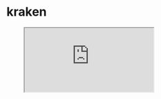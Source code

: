 # kraken

<figure class="video_container">
<iframe src="https://docs.google.com/spreadsheets/d/e/2PACX-1vTVpJ1_PexU4nLGjffh79VzaIHyfsxKNoTYbmB0d_piEkc-bws6K7_ymXTZOZYZYvFrMcb44HGw49qF/pubhtml?gid=820836520&amp;single=true&amp;widget=true&amp;headers=false"></iframe>
</figure>

